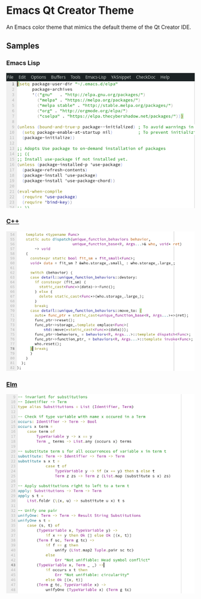 # Emacs Qt Creator Theme
An Emacs color theme that mimics the default theme of the Qt Creator IDE.

## Samples
### Emacs Lisp
![Screenshot for Emacs Lisp](https://raw.githubusercontent.com/LesleyLai/emacs-qtcreator-theme/master/screenshot-elisp.png "Screenshot for Emacs Lisp")

### [C++](https://isocpp.org/)
![Screenshot for C++](https://raw.githubusercontent.com/LesleyLai/emacs-qtcreator-theme/master/screenshot-cpp.png "Screenshot for C++")

### [Elm](https://elm-lang.org/)
![Screenshot for Elm](https://raw.githubusercontent.com/LesleyLai/emacs-qtcreator-theme/master/screenshot-elm.png "Screenshot for Elm")
